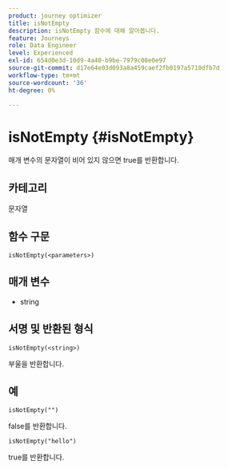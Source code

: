 ```yaml
---
product: journey optimizer
title: isNotEmpty
description: isNotEmpty 함수에 대해 알아봅니다.
feature: Journeys
role: Data Engineer
level: Experienced
exl-id: 654d0e3d-10d9-4a40-b9be-7979c08e0e97
source-git-commit: d17e64e03d093a8a459caef2fb0197a5710dfb7d
workflow-type: tm+mt
source-wordcount: '36'
ht-degree: 0%

---
```


# isNotEmpty {#isNotEmpty}

매개 변수의 문자열이 비어 있지 않으면 true를 반환합니다.

## 카테고리

문자열

## 함수 구문

`isNotEmpty(<parameters>)`

## 매개 변수

* string

## 서명 및 반환된 형식

`isNotEmpty(<string>)`

부울을 반환합니다.

## 예

`isNotEmpty("")`

false를 반환합니다.

`isNotEmpty("hello")`

true를 반환합니다.
